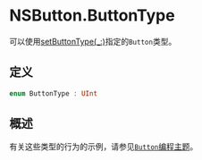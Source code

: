 # NSButton.ButtonType

可以使用[setButtonType(_:)]()指定的`Button`类型。

## 定义

```swift
enum ButtonType : UInt
```

## 概述

有关这些类型的行为的示例，请参见[`Button`编程主题]()。